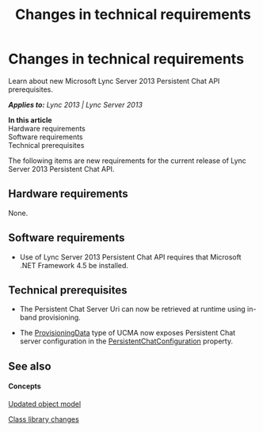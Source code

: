 ﻿---
title: Changes in technical requirements
TOCTitle: Changes in technical requirements
ms:assetid: 15ad2523-b485-4fc9-84af-0bb3b6c32e44
ms:mtpsurl: https://msdn.microsoft.com/en-us/library/Dn439204(v=office.15)
ms:contentKeyID: 57101300
ms.date: 07/24/2014
mtps_version: v=office.15
---

# Changes in technical requirements

Learn about new Microsoft Lync Server 2013 Persistent Chat API prerequisites.


_**Applies to:** Lync 2013 | Lync Server 2013_

**In this article**  
Hardware requirements  
Software requirements  
Technical prerequisites  

The following items are new requirements for the current release of Lync Server 2013 Persistent Chat API.

## Hardware requirements

None.

## Software requirements

  - Use of Lync Server 2013 Persistent Chat API requires that Microsoft .NET Framework 4.5 be installed.

## Technical prerequisites

  - The Persistent Chat Server Uri can now be retrieved at runtime using in-band provisioning.

  - The [ProvisioningData](https://msdn.microsoft.com/en-us/library/hh385025\(v=office.15\)) type of UCMA now exposes Persistent Chat server configuration in the [PersistentChatConfiguration](https://msdn.microsoft.com/en-us/library/jj728925\(v=office.15\)) property.

## See also

#### Concepts

[Updated object model](updated-object-model.md)

[Class library changes](class-library-changes.md)

